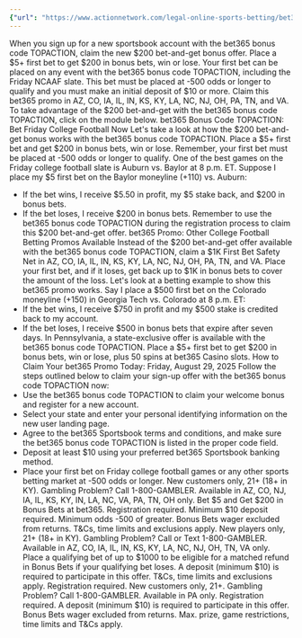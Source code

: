 ```yaml
---
{"url": "https://www.actionnetwork.com/legal-online-sports-betting/bet365-bonus-code-topaction-claim-new-200-bet-get-offer-college-football-any-sport-today", "title": "bet365 Bonus Code TOPACTION: Claim New $200 Bet-and-Get Offer for College Football, Any Sport Today", "published": "2025-08-29T20:00:15.000Z", "source": "actionnetwork.com", "ingested": "2025-09-27"}
---
```


When you sign up for a new sportsbook account with the bet365 bonus code TOPACTION, claim the new $200 bet-and-get bonus offer. Place a $5+ first bet to get $200 in bonus bets, win or lose. Your first bet can be placed on any event with the bet365 bonus code TOPACTION, including the Friday NCAAF slate. This bet must be placed at -500 odds or longer to qualify and you must make an initial deposit of $10 or more.
Claim this bet365 promo in AZ, CO, IA, IL, IN, KS, KY, LA, NC, NJ, OH, PA, TN, and VA. To take advantage of the $200 bet-and-get with the bet365 bonus code TOPACTION, click on the module below.
bet365 Bonus Code TOPACTION: Bet Friday College Football Now
Let's take a look at how the $200 bet-and-get bonus works with the bet365 bonus code TOPACTION. Place a $5+ first bet and get $200 in bonus bets, win or lose. Remember, your first bet must be placed at -500 odds or longer to qualify.
One of the best games on the Friday college football slate is Auburn vs. Baylor at 8 p.m. ET. Suppose I place my $5 first bet on the Baylor moneyline (+110) vs. Auburn:
- If the bet wins, I receive $5.50 in profit, my $5 stake back, and $200 in bonus bets.
- If the bet loses, I receive $200 in bonus bets.
Remember to use the bet365 bonus code TOPACTION during the registration process to claim this $200 bet-and-get offer.
bet365 Promo: Other College Football Betting Promos Available
Instead of the $200 bet-and-get offer available with the bet365 bonus code TOPACTION, claim a $1K First Bet Safety Net in AZ, CO, IA, IL, IN, KS, KY, LA, NC, NJ, OH, PA, TN, and VA. Place your first bet, and if it loses, get back up to $1K in bonus bets to cover the amount of the loss.
Let's look at a betting example to show this bet365 promo works. Say I place a $500 first bet on the Colorado moneyline (+150) in Georgia Tech vs. Colorado at 8 p.m. ET:
- If the bet wins, I receive $750 in profit and my $500 stake is credited back to my account.
- If the bet loses, I receive $500 in bonus bets that expire after seven days.
In Pennsylvania, a state-exclusive offer is available with the bet365 bonus code TOPACTION. Place a $5+ first bet to get $200 in bonus bets, win or lose, plus 50 spins at bet365 Casino slots.
How to Claim Your bet365 Promo Today: Friday, August 29, 2025
Follow the steps outlined below to claim your sign-up offer with the bet365 bonus code TOPACTION now:
- Use the bet365 bonus code TOPACTION to claim your welcome bonus and register for a new account.
- Select your state and enter your personal identifying information on the new user landing page.
- Agree to the bet365 Sportsbook terms and conditions, and make sure the bet365 bonus code TOPACTION is listed in the proper code field.
- Deposit at least $10 using your preferred bet365 Sportsbook banking method.
- Place your first bet on Friday college football games or any other sports betting market at -500 odds or longer.
New customers only, 21+ (18+ in KY). Gambling Problem? Call 1-800-GAMBLER. Available in AZ, CO, NJ, IA, IL, KS, KY, IN, LA, NC, VA, PA, TN, OH only. Bet $5 and Get $200 in Bonus Bets at bet365. Registration required. Minimum $10 deposit required. Minimum odds -500 of greater. Bonus Bets wager excluded from returns. T&Cs, time limits and exclusions apply.
New players only, 21+ (18+ in KY). Gambling Problem? Call or Text 1-800-GAMBLER. Available in AZ, CO, IA, IL, IN, KS, KY, LA, NC, NJ, OH, TN, VA only. Place a qualifying bet of up to $1000 to be eligible for a matched refund in Bonus Bets if your qualifying bet loses. A deposit (minimum $10) is required to participate in this offer. T&Cs, time limits and exclusions apply. Registration required.
New customers only, 21+. Gambling Problem? Call 1-800-GAMBLER. Available in PA only. Registration required. A deposit (minimum $10) is required to participate in this offer. Bonus Bets wager excluded from returns. Max. prize, game restrictions, time limits and T&Cs apply.